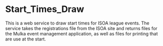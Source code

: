 # Start_Times_Draw
This is a web service to draw start times for ISOA league events. The service takes the registrations file from the ISOA site and returns files for the Mulka event management application, as well as files for printing that are use at the start.
